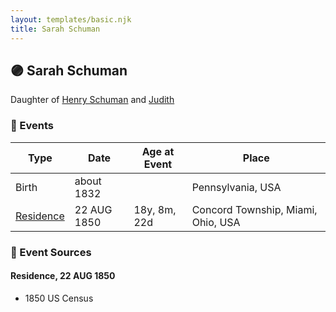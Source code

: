 ```yaml
---
layout: templates/basic.njk
title: Sarah Schuman
---
```

## 🟣 Sarah Schuman

Daughter of [Henry Schuman](/people/6/6084048) and [Judith ](/people/9/94900602)

### 📆 Events

Type | Date | Age at Event | Place
------ | ------ | ------ | ------
Birth | about 1832 |  | Pennsylvania, USA
[Residence](#event-event-0) | 22 AUG 1850 | 18y, 8m, 22d | Concord Township, Miami, Ohio, USA

### 📰 Event Sources

#### <a id="event-event-0"></a> Residence, 22 AUG 1850
* 1850 US Census
